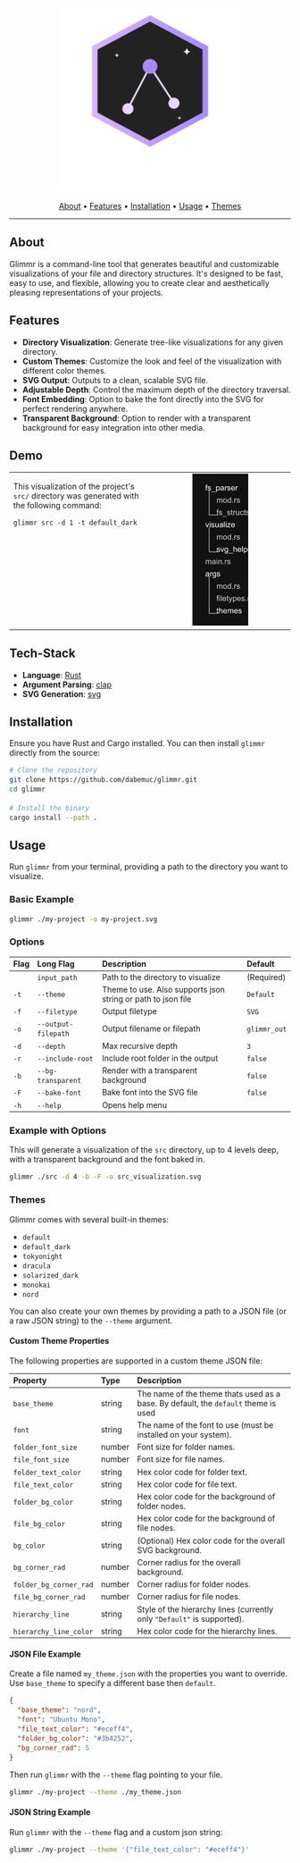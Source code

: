 <div align="center">
  <img src="assets/logo.svg" alt="Glimmr Logo" width="330" />
</div>

<p align="center">
  <a href="#about">About</a> •
  <a href="#features">Features</a> •
  <a href="#installation">Installation</a> •
  <a href="#usage">Usage</a> •
  <a href="#themes">Themes</a>
</p>

---

## About

Glimmr is a command-line tool that generates beautiful and customizable visualizations of your file and directory structures. It's designed to be fast, easy to use, and flexible, allowing you to create clear and aesthetically pleasing representations of your projects.

## Features

- **Directory Visualization**: Generate tree-like visualizations for any given directory.
- **Custom Themes**: Customize the look and feel of the visualization with different color themes.
- **SVG Output**: Outputs to a clean, scalable SVG file.
- **Adjustable Depth**: Control the maximum depth of the directory traversal.
- **Font Embedding**: Option to bake the font directly into the SVG for perfect rendering anywhere.
- **Transparent Background**: Option to render with a transparent background for easy integration into other media.

## Demo

<table>
  <tr>
    <td valign="top">
      <p>This visualization of the project's <code>src/</code> directory was generated with the following command:</p>
      <pre><code>glimmr src -d 1 -t default_dark</code></pre>
    </td>
    <td width="50%" align="center">
<img src="assets/demo.png" alt="Glimmr Demo Visualization" />
    </td>
  </tr>
</table>

## Tech-Stack

- **Language**: [Rust](https://www.rust-lang.org/)
- **Argument Parsing**: [clap](https://crates.io/crates/clap)
- **SVG Generation**: [svg](https://crates.io/crates/svg)

## Installation

Ensure you have Rust and Cargo installed. You can then install `glimmr` directly from the source:

```sh
# Clone the repository
git clone https://github.com/dabemuc/glimmr.git
cd glimmr

# Install the binary
cargo install --path .
```

## Usage

Run `glimmr` from your terminal, providing a path to the directory you want to visualize.

### Basic Example

```sh
glimmr ./my-project -o my-project.svg
```

### Options

| Flag | Long Flag           | Description                                                  | Default      |
| :--- | :------------------ | :----------------------------------------------------------- | :----------- |
|      | `input_path`        | Path to the directory to visualize                           | (Required)   |
| `-t` | `--theme`           | Theme to use. Also supports json string or path to json file | `Default`    |
| `-f` | `--filetype`        | Output filetype                                              | `SVG`        |
| `-o` | `--output-filepath` | Output filename or filepath                                  | `glimmr_out` |
| `-d` | `--depth`           | Max recursive depth                                          | `3`          |
| `-r` | `--include-root`    | Include root folder in the output                            | `false`      |
| `-b` | `--bg-transparent`  | Render with a transparent background                         | `false`      |
| `-F` | `--bake-font`       | Bake font into the SVG file                                  | `false`      |
| `-h` | `--help`            | Opens help menu                                              |              |

### Example with Options

This will generate a visualization of the `src` directory, up to 4 levels deep, with a transparent background and the font baked in.

```sh
glimmr ./src -d 4 -b -F -o src_visualization.svg
```

### Themes

Glimmr comes with several built-in themes:

- `default`
- `default_dark`
- `tokyonight`
- `dracula`
- `solarized_dark`
- `monokai`
- `nord`

You can also create your own themes by providing a path to a JSON file (or a raw JSON string) to the `--theme` argument.

#### Custom Theme Properties

The following properties are supported in a custom theme JSON file:

| Property               | Type   | Description                                                                         |
| :--------------------- | :----- | :---------------------------------------------------------------------------------- |
| `base_theme`           | string | The name of the theme thats used as a base. By default, the `default` theme is used |
| `font`                 | string | The name of the font to use (must be installed on your system).                     |
| `folder_font_size`     | number | Font size for folder names.                                                         |
| `file_font_size`       | number | Font size for file names.                                                           |
| `folder_text_color`    | string | Hex color code for folder text.                                                     |
| `file_text_color`      | string | Hex color code for file text.                                                       |
| `folder_bg_color`      | string | Hex color code for the background of folder nodes.                                  |
| `file_bg_color`        | string | Hex color code for the background of file nodes.                                    |
| `bg_color`             | string | (Optional) Hex color code for the overall SVG background.                           |
| `bg_corner_rad`        | number | Corner radius for the overall background.                                           |
| `folder_bg_corner_rad` | number | Corner radius for folder nodes.                                                     |
| `file_bg_corner_rad`   | number | Corner radius for file nodes.                                                       |
| `hierarchy_line`       | string | Style of the hierarchy lines (currently only `"Default"` is supported).             |
| `hierarchy_line_color` | string | Hex color code for the hierarchy lines.                                             |

#### JSON File Example

Create a file named `my_theme.json` with the properties you want to override. Use `base_theme` to specify a different base then `default`.

```json
{
  "base_theme": "nord",
  "font": "Ubuntu Mono",
  "file_text_color": "#eceff4",
  "folder_bg_color": "#3b4252",
  "bg_corner_rad": 5
}
```

Then run `glimmr` with the `--theme` flag pointing to your file.

```sh
glimmr ./my-project --theme ./my_theme.json
```

#### JSON String Example

Run `glimmr` with the `--theme` flag and a custom json string:

```sh
glimmr ./my-project --theme '{"file_text_color": "#eceff4"}'
```
